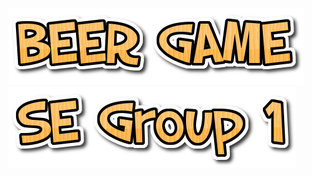 ![image](https://github.com/Adrinachong1997/Software-Engineering-/blob/master/newBG/image/logo.png)
![image](https://github.com/Adrinachong1997/Software-Engineering-/blob/master/newBG/image/logo2.png)

